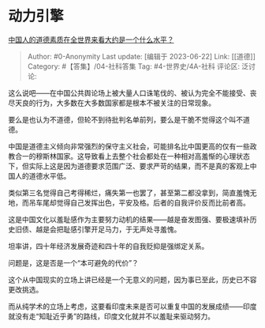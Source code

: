 # 动力引擎
[中国人的道德素质在全世界来看大约是一个什么水平？](https://www.zhihu.com/question/38859524/answer/3085320215)

> Author: #0-Anonymity
> Last update: [编辑于 2023-06-22]
> Link: [[道德]]
> Category: #【答集】/04-社科答集
> Tag: #4-世界史/4A-社科
> 评论区:
> 泛讨论:

这么说吧——在中国公共舆论场上被大量人口诛笔伐的、被认为完全不能接受、丧尽天良的行为，大多数在大多数国家都是根本不被关注的日常现象。

要么是也认为不道德，但轮不到待批判名单前列，要么是干脆不觉得这个叫不道德。

中国是道德主义倾向非常强烈的保守主义社会，可能排名比中国更高的仅有一些政教合一的穆斯林国家。这导致看上去整个社会都处在一种相对高羞惭的心理状态下，但实际上这是因为道德要求范围广泛、要求严苛的结果，而不是真的客观上中国人的道德水平低。

类似第三名觉得自己考得稀烂，痛失第一也罢了，甚至第二都没拿到，简直羞愧无地，而吊车尾却觉得自己发挥出色，平安及格。后者的自我评价反而比前者高。

这是中国文化以羞耻感作为主要努力动机的结果——越是奋发图强、要极速填补历史旧债、越是会把耻感引擎开足马力，于无声处寻羞愧。

坦率讲，四十年经济发展奇迹和四十年的自我贬抑是强绑定关系。

问题是，这是否是一个“本可避免的代价”？

这个从中国现实的立场上讲已经是一个无意义的问题，因为事已至此，历史已不容更改挑选。

而从纯学术的立场上考虑，这要看印度未来是否可以重复中国的发展成绩——印度就没有走“知耻近乎勇”的路线，印度文化就并不以羞耻来驱动努力。
